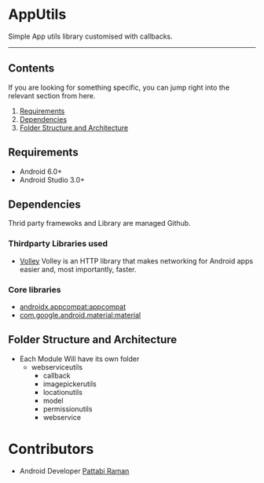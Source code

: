 # AppUtils
Simple App utils library customised with callbacks.

***

## Contents
If you are looking for something specific, you can jump right into the relevant section from here.

1. [Requirements](#Requirements)
2. [Dependencies](#Dependencies)
3. [Folder Structure and Architecture](#FolderStructureandArchitecture)

## Requirements
* Android 6.0+
* Android Studio 3.0+


## Dependencies
Thrid party framewoks and Library are managed Github.

### Thirdparty Libraries used
* [Volley](https://github.com/google/volley) Volley is an HTTP library that makes networking for Android apps easier and, most importantly, faster.

### Core libraries
* [androidx.appcompat:appcompat](https://developer.android.com/jetpack/androidx/releases/appcompat)
* [com.google.android.material:material](https://github.com/material-components/material-components-android/releases)


## Folder Structure and Architecture

* Each Module Will have its own folder
    - webserviceutils
       - callback
       - imagepickerutils
       - locationutils
       - model
       - permissionutils
       - webservice


# Contributors
* Android Developer [Pattabi Raman](https://github.com/PattabiRamanJanaagraha)

